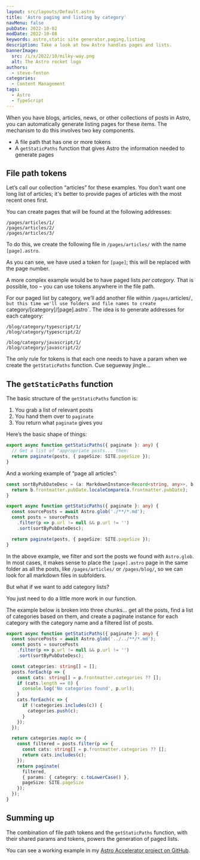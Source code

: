```yaml
---
layout: src/layouts/Default.astro
title: 'Astro paging and listing by category'
navMenu: false
pubDate: 2022-10-02
modDate: 2022-10-08
keywords: astro,static site generator,paging,listing
description: Take a look at how Astro handles pages and lists.
bannerImage:
  src: /i/x/2022/10/milky-way.png
  alt: The Astro rocket logo
authors:
  - steve-fenton
categories:
  - Content Management
tags:
  - Astro
  - TypeScript
---
```


When you have blogs, articles, news, or other collections of posts in Astro, you can automatically generate listing pages for these items. The mechanism to do this involves two key components.

- A file path that has one or more tokens
- A `getStaticPaths` function that gives Astro the information needed to generate pages

## File path tokens

Let’s call our collection “articles” for these examples. You don’t want one long list of articles; it's better to provide pages of articles with the most recent ones first.

You can create pages that will be found at the following addresses:

```
/pages/articles/1/
/pages/articles/2/
/pages/articles/3/
```

To do this, we create the following file in `/pages/articles/` with the name `[page].astro`.

As you can see, we have used a token for `[page]`; this will be replaced with the page number.

A more complex example would be to have paged lists *per category*. That is possible, too – you can use tokens anywhere in the file path.

For our paged list by category, we’ll add another file within `/pages/`articles/`, but this time we'll use folders and file names to create `category/[category]/[page].astro`. The idea is to generate addresses for each category:

```
/blog/category/typescript/1/
/blog/category/typescript/2/

/blog/category/javascript/1/
/blog/category/javascript/2/
```

The only rule for tokens is that each one needs to have a param when we create the `getStaticPaths` function. Cue segueway jingle…

## The `getStaticPaths` function

The basic structure of the `getStaticPaths` function is:

1. You grab a list of relevant posts
2. You hand them over to `paginate`
3. You return what `paginate` gives you

Here’s the basic shape of things:

```typescript
export async function getStaticPaths({ paginate }: any) {
  // Get a list of "appropriate posts... then:
  return paginate(posts, { pageSize: SITE.pageSize });
}
```

And a working example of “page all articles”:

```typescript
const sortByPubDateDesc = (a: MarkdownInstance<Record<string, any>>, b: MarkdownInstance<Record<string, any>>) => {
  return b.frontmatter.pubDate.localeCompare(a.frontmatter.pubDate);
}

export async function getStaticPaths({ paginate }: any) {
  const sourcePosts = await Astro.glob('./**/*.md');
  const posts = sourcePosts
    .filter(p => p.url != null && p.url != '')
    .sort(sortByPubDateDesc);

  return paginate(posts, { pageSize: SITE.pageSize });
}
```

In the above example, we filter and sort the posts we found with `Astro.glob`. In most cases, it makes sense to place the `[page].astro` page in the same folder as all the posts, like `/pages/articles/` or `/pages/blog/`, so we can look for all markdown files in subfolders.

But what if we want to add category lists?

You just need to do a little more work in our function.

The example below is broken into three chunks… get all the posts, find a list of categories based on them, and create a paginate instance for each category with the category name and a filtered list of posts.

```typescript
export async function getStaticPaths({ paginate }: any) {
  const sourcePosts = await Astro.glob('../../**/*.md');
  const posts = sourcePosts
    .filter(p => p.url != null && p.url != '')
    .sort(sortByPubDateDesc);

  const categories: string[] = [];
  posts.forEach(p => {
    const cats: string[] = p.frontmatter.categories ?? [];
    if (cats.length == 0) {
      console.log('No categories found', p.url);
    }
    cats.forEach(c => {
      if (!categories.includes(c)) {
        categories.push(c);
      }
    });
  });

  return categories.map(c => {
    const filtered = posts.filter(p => {
      const cats: string[] = p.frontmatter.categories ?? [];
      return cats.includes(c);
    });
    return paginate(
      filtered,
      { params: { category: c.toLowerCase() },
      pageSize: SITE.pageSize
    });
  });
}
```

## Summing up

The combination of file path tokens and the `getStaticPaths` function, with their shared params and tokens, powers the generation of paged lists.

You can see a working example in my [Astro Accelerator project on GitHub](https://github.com/Steve-Fenton/astro-accelerator/tree/main/src/pages/articles).